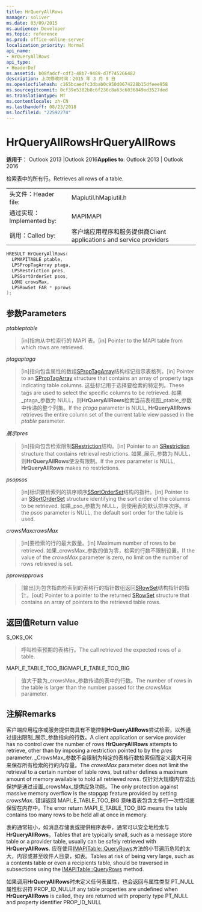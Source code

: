```yaml
---
title: HrQueryAllRows
manager: soliver
ms.date: 03/09/2015
ms.audience: Developer
ms.topic: reference
ms.prod: office-online-server
localization_priority: Normal
api_name:
- HrQueryAllRows
api_type:
- HeaderDef
ms.assetid: b08fadcf-cdf3-48b7-9489-d7f745266482
description: 上次修改时间：2015 年 3 月 9 日
ms.openlocfilehash: c165bcaedfc3dbab0c950d0674228b15dfeee958
ms.sourcegitcommit: 0cf39e5382b8c6f236c8a63c6036849ed3527ded
ms.translationtype: MT
ms.contentlocale: zh-CN
ms.lasthandoff: 08/23/2018
ms.locfileid: "22592274"
---
```

# <a name="hrqueryallrows"></a><span data-ttu-id="1fc65-103">HrQueryAllRows</span><span class="sxs-lookup"><span data-stu-id="1fc65-103">HrQueryAllRows</span></span>

  
  
<span data-ttu-id="1fc65-104">**适用于**： Outlook 2013 |Outlook 2016</span><span class="sxs-lookup"><span data-stu-id="1fc65-104">**Applies to**: Outlook 2013 | Outlook 2016</span></span> 
  
<span data-ttu-id="1fc65-105">检索表中的所有行。</span><span class="sxs-lookup"><span data-stu-id="1fc65-105">Retrieves all rows of a table.</span></span> 
  
|||
|:-----|:-----|
|<span data-ttu-id="1fc65-106">头文件：</span><span class="sxs-lookup"><span data-stu-id="1fc65-106">Header file:</span></span>  <br/> |<span data-ttu-id="1fc65-107">Mapiutil.h</span><span class="sxs-lookup"><span data-stu-id="1fc65-107">Mapiutil.h</span></span>  <br/> |
|<span data-ttu-id="1fc65-108">通过实现：</span><span class="sxs-lookup"><span data-stu-id="1fc65-108">Implemented by:</span></span>  <br/> |<span data-ttu-id="1fc65-109">MAPI</span><span class="sxs-lookup"><span data-stu-id="1fc65-109">MAPI</span></span>  <br/> |
|<span data-ttu-id="1fc65-110">调用：</span><span class="sxs-lookup"><span data-stu-id="1fc65-110">Called by:</span></span>  <br/> |<span data-ttu-id="1fc65-111">客户端应用程序和服务提供商</span><span class="sxs-lookup"><span data-stu-id="1fc65-111">Client applications and service providers</span></span>  <br/> |
   
```cpp
HRESULT HrQueryAllRows(
  LPMAPITABLE ptable,
  LPSPropTagArray ptaga,
  LPSRestriction pres,
  LPSSortOrderSet psos,
  LONG crowsMax,
  LPSRowSet FAR * pprows
);
```

## <a name="parameters"></a><span data-ttu-id="1fc65-112">参数</span><span class="sxs-lookup"><span data-stu-id="1fc65-112">Parameters</span></span>

 <span data-ttu-id="1fc65-113">_ptable_</span><span class="sxs-lookup"><span data-stu-id="1fc65-113">_ptable_</span></span>
  
> <span data-ttu-id="1fc65-114">[in]指向从中检索行的 MAPI 表。</span><span class="sxs-lookup"><span data-stu-id="1fc65-114">[in] Pointer to the MAPI table from which rows are retrieved.</span></span> 
    
 <span data-ttu-id="1fc65-115">_ptaga_</span><span class="sxs-lookup"><span data-stu-id="1fc65-115">_ptaga_</span></span>
  
> <span data-ttu-id="1fc65-116">[in]指向包含属性的数组[SPropTagArray](sproptagarray.md)结构标记指示表格列。</span><span class="sxs-lookup"><span data-stu-id="1fc65-116">[in] Pointer to an [SPropTagArray](sproptagarray.md) structure that contains an array of property tags indicating table columns.</span></span> <span data-ttu-id="1fc65-117">这些标记用于选择要检索的特定列。</span><span class="sxs-lookup"><span data-stu-id="1fc65-117">These tags are used to select the specific columns to be retrieved.</span></span> <span data-ttu-id="1fc65-118">如果_ptaga_参数为 NULL，则**HrQueryAllRows**检索当前表视图_ptable_参数中传递的整个列集。</span><span class="sxs-lookup"><span data-stu-id="1fc65-118">If the  _ptaga_ parameter is NULL, **HrQueryAllRows** retrieves the entire column set of the current table view passed in the  _ptable_ parameter.</span></span> 
    
 <span data-ttu-id="1fc65-119">_展示_</span><span class="sxs-lookup"><span data-stu-id="1fc65-119">_pres_</span></span>
  
> <span data-ttu-id="1fc65-120">[in]指向包含检索限制[SRestriction](srestriction.md)结构。</span><span class="sxs-lookup"><span data-stu-id="1fc65-120">[in] Pointer to an [SRestriction](srestriction.md) structure that contains retrieval restrictions.</span></span> <span data-ttu-id="1fc65-121">如果_展示_参数为 NULL，则**HrQueryAllRows**使没有限制。</span><span class="sxs-lookup"><span data-stu-id="1fc65-121">If the  _pres_ parameter is NULL, **HrQueryAllRows** makes no restrictions.</span></span> 
    
 <span data-ttu-id="1fc65-122">_pso_</span><span class="sxs-lookup"><span data-stu-id="1fc65-122">_psos_</span></span>
  
> <span data-ttu-id="1fc65-123">[in]标识要检索列的排序顺序[SSortOrderSet](ssortorderset.md)结构的指针。</span><span class="sxs-lookup"><span data-stu-id="1fc65-123">[in] Pointer to an [SSortOrderSet](ssortorderset.md) structure identifying the sort order of the columns to be retrieved.</span></span> <span data-ttu-id="1fc65-124">如果_pso_参数为 NULL，则使用表的默认排序次序。</span><span class="sxs-lookup"><span data-stu-id="1fc65-124">If the  _psos_ parameter is NULL, the default sort order for the table is used.</span></span> 
    
 <span data-ttu-id="1fc65-125">_crowsMax_</span><span class="sxs-lookup"><span data-stu-id="1fc65-125">_crowsMax_</span></span>
  
> <span data-ttu-id="1fc65-126">[in]要检索的行的最大数量。</span><span class="sxs-lookup"><span data-stu-id="1fc65-126">[in] Maximum number of rows to be retrieved.</span></span> <span data-ttu-id="1fc65-127">如果_crowsMax_参数的值为零，检索的行数不限制设置。</span><span class="sxs-lookup"><span data-stu-id="1fc65-127">If the value of the  _crowsMax_ parameter is zero, no limit on the number of rows retrieved is set.</span></span> 
    
 <span data-ttu-id="1fc65-128">_pprows_</span><span class="sxs-lookup"><span data-stu-id="1fc65-128">_pprows_</span></span>
  
> <span data-ttu-id="1fc65-129">[输出]为包含指向检索到的表格行的指针数组返回[SRowSet](srowset.md)结构指针的指针。</span><span class="sxs-lookup"><span data-stu-id="1fc65-129">[out] Pointer to a pointer to the returned [SRowSet](srowset.md) structure that contains an array of pointers to the retrieved table rows.</span></span> 
    
## <a name="return-value"></a><span data-ttu-id="1fc65-130">返回值</span><span class="sxs-lookup"><span data-stu-id="1fc65-130">Return value</span></span>

<span data-ttu-id="1fc65-131">S_OK</span><span class="sxs-lookup"><span data-stu-id="1fc65-131">S_OK</span></span> 
  
> <span data-ttu-id="1fc65-132">呼叫检索预期的表格行。</span><span class="sxs-lookup"><span data-stu-id="1fc65-132">The call retrieved the expected rows of a table.</span></span> 
    
<span data-ttu-id="1fc65-133">MAPI_E_TABLE_TOO_BIG</span><span class="sxs-lookup"><span data-stu-id="1fc65-133">MAPI_E_TABLE_TOO_BIG</span></span> 
  
> <span data-ttu-id="1fc65-134">值大于数为_crowsMax_参数传递的表中的行数。</span><span class="sxs-lookup"><span data-stu-id="1fc65-134">The number of rows in the table is larger than the number passed for the  _crowsMax_ parameter.</span></span> 
    
## <a name="remarks"></a><span data-ttu-id="1fc65-135">注解</span><span class="sxs-lookup"><span data-stu-id="1fc65-135">Remarks</span></span>

<span data-ttu-id="1fc65-136">客户端应用程序或服务提供商具有不能控制**HrQueryAllRows**尝试检索，以外通过提出限制_展示_参数指向的行数。</span><span class="sxs-lookup"><span data-stu-id="1fc65-136">A client application or service provider has no control over the number of rows **HrQueryAllRows** attempts to retrieve, other than by imposing a restriction pointed to by the  _pres_ parameter.</span></span> <span data-ttu-id="1fc65-137">_CrowsMax_参数不会限制为特定的表格行数检索但而定义最大可用来保存所有检索的行的内存量。</span><span class="sxs-lookup"><span data-stu-id="1fc65-137">The  _crowsMax_ parameter does not limit the retrieval to a certain number of table rows, but rather defines a maximum amount of memory available to hold all retrieved rows.</span></span> <span data-ttu-id="1fc65-138">仅针对大规模内存溢出保护是通过设置_crowsMax_提供应急功能。</span><span class="sxs-lookup"><span data-stu-id="1fc65-138">The only protection against massive memory overflow is the stopgap feature provided by setting  _crowsMax_.</span></span> <span data-ttu-id="1fc65-139">错误返回 MAPI_E_TABLE_TOO_BIG 意味着表包含太多行一次性彻底保留在内存中。</span><span class="sxs-lookup"><span data-stu-id="1fc65-139">The error return MAPI_E_TABLE_TOO_BIG means the table contains too many rows to be held all at once in memory.</span></span> 
  
<span data-ttu-id="1fc65-140">表的通常较小，如消息存储表或提供程序表中，通常可以安全地检索与**HrQueryAllRows**。</span><span class="sxs-lookup"><span data-stu-id="1fc65-140">Tables that are typically small, such as a message store table or a provider table, usually can be safely retrieved with **HrQueryAllRows**.</span></span> <span data-ttu-id="1fc65-141">应在使用[IMAPITable::QueryRows](imapitable-queryrows.md)方法的小节遍历危险的太大，内容或甚至收件人目录，如表。</span><span class="sxs-lookup"><span data-stu-id="1fc65-141">Tables at risk of being very large, such as a contents table or even a recipients table, should be traversed in subsections using the [IMAPITable::QueryRows](imapitable-queryrows.md) method.</span></span> 
  
<span data-ttu-id="1fc65-142">如果调用**HrQueryAllRows**时未定义任何表属性，也会返回与属性类型 PT_NULL 属性标识符 PROP_ID_NULL</span><span class="sxs-lookup"><span data-stu-id="1fc65-142">If any table properties are undefined when **HrQueryAllRows** is called, they are returned with property type PT_NULL and property identifier PROP_ID_NULL</span></span> 
  

